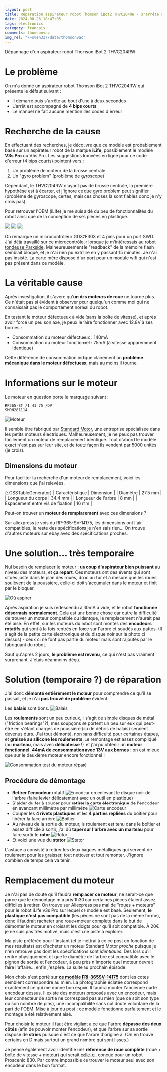 ```yaml
---
layout: post
title: Réparation aspirateur robot Thomson iBot2 THVC204RW - s'arrête avec 4 bips courts
date: 2024-08-26 18:47:05
tags: electronics
category: francais
comments: thomsonvac
img_rel: "/~sven337/data/thomsonvac"
---
```



Dépannage d'un aspirateur robot Thomson iBot 2 THVC204RW

# Le problème

On m'a donné un aspirateur robot Thomson iBot 2 THVC204RW qui présente le défaut suivant :
- Il démarre puis s'arrête au bout d'une à deux secondes
- L'arrêt est accompagné de **4 bips courts**
- Le manuel ne fait aucune mention des codes d'erreur

# Recherche de la cause

En effectuant des recherches, je découvre que ce modèle est probablement basé sur un aspirateur robot de la marque **iLife**, possiblement le modèle **V3s Pro** ou V5s Pro. Les suggestions trouvées en ligne pour ce code d'erreur (4 bips courts) pointent vers :

1. Un problème de moteur de la brosse centrale
2. Un "gyro problem" (problème de gyroscope)

Cependant, le THVC204RW n'ayant pas de brosse centrale, la première hypothèse est à écarter, et j'ignore ce que gyro problem peut signifier (problème de gyroscope, certes, mais ces choses là sont fiables donc je n'y crois pas).

Pour retrouver l'OEM (iLife) je me suis aidé du peu de fonctionnalités du robot ainsi que de la conception de ses pièces en plastique.

![](remote.jpg)
![](inside1.jpg)
![](mobo.jpg)

On remarque un microcontrôleur GD32F303 et 4 pins pour un port SWD. J'ai déjà travaillé sur ce microcontrôleur lorsque je m'intéressais au [robot tondeuse Parkside](https://github.com/sven337/ParksideRobomower/wiki).
Malheureusement le "readback" de la mémoire flash semblait bloqué, et je n'ai rien pu extraire en y passant 15 minutes. Je n'ai pas insisté.
La carte mère dispose d'un port pour un module wifi qui n'est pas présent dans ce modèle.

# La véritable cause

Après investigation, il s'avère qu'**un des moteurs de roue** ne tourne plus. Ce n'était pas si évident à observer pour quelqu'un comme moi qui ne connaissait pas le comportement normal du robot.

En testant le moteur défectueux à vide (sans la boîte de vitesse), et après avoir forcé un peu son axe, je peux le faire fonctionner avec 12.8V à ses bornes :
- Consommation du moteur défectueux : 140mA
- Consommation du moteur fonctionnel : 75mA (à vitesse apparemment identique)

Cette différence de consommation indique clairement un **problème mécanique dans le moteur défectueux**, mais au moins il tourne.

# Informations sur le moteur

Le moteur en question porte le marquage suivant :
```Standard motor
RP365-ST /1 41 75 /DV
SMDN281114
```

![Moteur](motor_markings.jpg)

Il semble être fabriqué par [Standard Motor](https://www.standardmotor.net/product-category/home/home_6/?lang), une entreprise spécialisée dans les petits moteurs électriques. Malheureusement, je ne peux pas trouver facilement un moteur de remplacement identique.
Tout d'abord le modèle exact n'est pas sur leur site, et de toute façon ils vendent par 5000 unités (je crois).

## Dimensions du moteur

Pour faciliter la recherche d'un moteur de remplacement, voici les dimensions que j'ai relevées.

{:.CSSTableGenerator}
| Caractéristique | Dimension |
| Diamètre        | 27.5 mm   |
| Longueur du corps | 34.4 mm |
| Longueur de l'arbre | 8 mm  |
| Espacement entre vis de fixation | 16 mm |

Peut-on trouver un **moteur de remplacement** avec ces dimensions ?

Sur aliexpress je vois du RP-365-SV-14175, les dimensions ont l'air compatibles, le reste des spécifications je n'en sais rien...
On trouve d'autres moteurs sur ebay avec des spécifications proches.

# Une solution... très temporaire

Nul besoin de remplacer le moteur : **un coup d'aspirateur bien puissant** au niveau des moteurs, et **ça repart**.
Ces moteurs ont des évents qui sont situés juste dans le plan des roues, donc au fur et à mesure que les roues soulèvent de la poussière, celle-ci doit s'accumuler dans le moteur et finit par le bloquer.

![Où aspirer](wheretovac.jpg)

Après aspiration je suis redescendu à 60mA à vide, et le robot **fonctionne désormais normalement**.
Cela est une bonne chose car outre la difficulté de trouver un moteur compatible ou identque, le remplacement n'aurait pas été aisé. En effet, sur les moteurs du robot sont montés des **encodeurs rotatifs** qui sont à la fois rentrés en force sur l'arbre et soudés aux pattes.
(Il s'agit de la petite carte électronique et du disque noir sur la photo ci dessus) - ceux ci ne font pas partie du moteur mais sont rajoutés par le fabriquant du robot.

Sauf qu'après 2 jours, **le problème est revenu**, ce qui n'est pas vraiment surprenant. J'étais néanmoins déçu.

# Solution (temporaire ?) de réparation

J'ai donc **démonté entièrement le moteur** pour comprendre ce qu'il se passait, et je n'ai **pas trouvé de problème** évident.

Les **balais** sont bons.
![Balais](brushes.jpg)

Les **roulements** sont un peu curieux, il s'agit de simple disques de métal ("friction bearings"?), mes soupçons se portent un peu sur eux qui peut-être en s'étant chargés de poussière (ou de débris de balais) seraient devenus durs.
J'ai tout démonté, non sans difficulté pour certaines étapes, et **graissé au silicone les roulements**. Le remontage est assez compliqué (au **marteau**, mais avec **délicatesse** !), et j'ai pu obtenir un **moteur fonctionnel**. **44mA de consommation avec 13V aux bornes** : on est mieux que sur le deuxième moteur encore fonctionnel !

![Consommation test du moteur réparé](final_power.jpg)

## Procédure de démontage

- **Retirer l'encodeur** rotatif ![Encodeur](encoder.jpg) en enlevant le disque noir de l'arbre (faire levier délicatement avec un outil en plastique)
- S'aider du fer à souder pour **retirer la carte électronique** de l'encodeur en avancant millimètre par millimètre ![Carte encodeur](encoder_board.jpg)
- Couper les **4 rivets plastiques** et les **4 parties repliées** du boîtier pour libérer la face arrière ![Boîtier](case.jpg)
- Au niveau de la sortie du moteur, le roulement est tenu dans le boîtier et assez difficile à sortir, j'ai dû **taper sur l'arbre avec un marteau** pour faire sortir le **rotor** ![Rotor](rotor.jpg)
- Et voici une vue du **stator** ![Stator](stator.jpg)


L'astuce a consisté à retirer les deux bagues métalliques qui servent de roulement pour les graisser, tout nettoyer et tout remonter.
J'ignore combien de temps cela va tenir.

# Remplacement du moteur

Je n'ai pas de doute qu'il faudra **remplacer ce moteur**, ne serait-ce que parce que le démontage m'a pris 1h30 car certaines pièces étaient assez difficiles à retirer.
On trouve sur Aliexpress pas mal de "roues + moteurs" pour le robot iLife v3s Pro sur lequel ce modèle est basé. Seulement, **le plastique n'est pas compatible** (les pièces ne sont pas de la même forme), donc il faudrait racheter une roue+moteur complète dans le but de démonter le moteur en croisant les doigts pour qu'il soit compatible.
À 20€ je ne suis pas très motivé, mais c'est une piste à explorer.

Ma piste préférée pour l'instant (et je mettrai à ce ce post en fonction de mes résultats) est d'acheter un moteur Standard Motor *proche* puisque je n'en retrouve pas dont les spécifications sont *identiques*. Dès lors qu'il rentre physiquement et que le diamètre de l'arbre est compatible avec le pignon de sortie et l'encodeur, à peu près n'importe quel moteur devrait faire l'affaire... enfin j'espère. La suite au prochain épisode.

Mon choix s'est porté sur [**ce modèle PRI-365SV-14175**](https://www.aliexpress.com/item/1005006868330376.html) dont les cotes semblent correspondre au mien. La photographie éclatée correspond exactement ce qui me donne bon espoir.
Il faudra monter l'ancienne carte encodeur dessus. Il existe des moteurs proposés avec un encodeur, mais leur connecteur de sortie ne correspond pas au mien (que ce soit son type ou son nombre de pins), une incompatibilité sans nul doute volontaire de la part de l'OEM.
Mise à jour du post :  ce modèle fonctionne parfaitement et le montage a été relativement aisé.

Pour choisir le moteur il faut être vigilant à ce que l'arbre **dépasse des deux côtés** (afin de pouvoir monter l'encodeur), et que l'arbre sur sa sortie dispose de **stries** puisque c'est ce que l'arbre d'origine a. (On en trouve certains en D mais surtout un grand nombre qui sont lisses.)

Je pense également avoir identifié une **réference de roue complète** (roue + boîte de vitesse + moteur) qui serait [celle-ci](https://www.aliexpress.com/item/1005005461425476.html), concue pour un robot Proscenic 830. Par contre impossible de trouver le moteur seul avec son encodeur dans le bon format.

<script>
    $(document).ready(function() {
        $("a[href$='.jpg'],a[href$='.jpeg'],a[href$='.png'],a[href$='.gif']").attr('rel', 'gallery').fancybox();
    });
</script>

